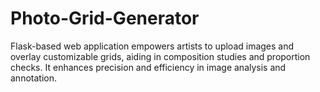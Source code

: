 # Photo-Grid-Generator
Flask-based web application empowers artists to upload images and overlay customizable grids, aiding in composition studies and proportion checks. It enhances precision and efficiency in image analysis and annotation.
